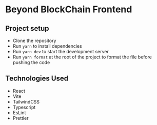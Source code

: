 # Beyond BlockChain Frontend

## Project setup

- Clone the repository
- Run `yarn` to install dependencies
- Run `yarn dev` to start the development server
- Run `yarn format` at the root of the project to format the file before pushing the code

## Technologies Used

- React
- Vite
- TailwindCSS
- Typescript
- EsLint
- Prettier
